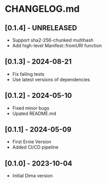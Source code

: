 # CHANGELOG.md

## [0.1.4] - UNRELEASED

- Support sha2-256-chunked multihash
- Add high-level Manifest::fromURI function

## [0.1.3] - 2024-08-21

- Fix failing tests
- Use latest versions of dependencies
  
## [0.1.2] - 2024-05-10

- Fixed minor bugs
- Upated README.md

## [0.1.1] - 2024-05-09

- First Ernie Version
- Added CI/CD pipeline

## [0.1.0] - 2023-10-04

- Initial Dima version
